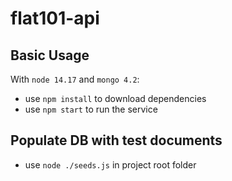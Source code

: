 # flat101-api
## Basic Usage
With `node 14.17` and `mongo 4.2`:

- use `npm install` to download dependencies
- use `npm start` to run the service

## Populate DB with test documents

- use `node ./seeds.js` in project root folder
